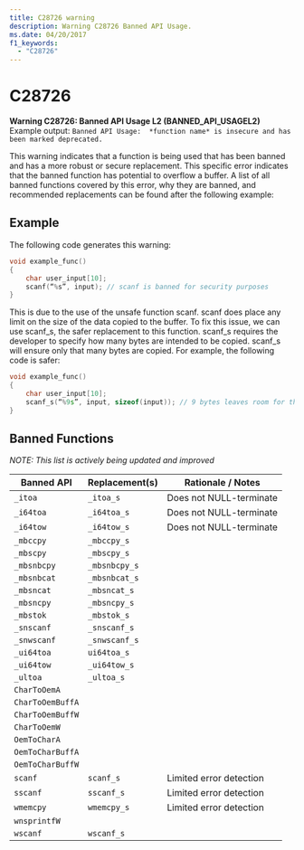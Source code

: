 ```yaml
---
title: C28726 warning
description: Warning C28726 Banned API Usage.
ms.date: 04/20/2017
f1_keywords: 
  - "C28726"
---
```


# C28726


**Warning C28726: Banned API Usage L2 (BANNED_API_USAGEL2)**\
Example output: ```Banned API Usage:  *function name* is insecure and has been marked deprecated.```

This warning indicates that a function is being used that has been banned and has a more robust or secure replacement. This specific error indicates that the banned function has potential to overflow a buffer. A list of all banned functions covered by this error, why they are banned, and recommended replacements can be found after the following example: 
 ## Example 

The following code generates this warning: 
```cpp
void example_func() 
{ 
    char user_input[10]; 
    scanf(“%s”, input); // scanf is banned for security purposes 
} 
```
This is due to the use of the unsafe function scanf. scanf does place any limit on the size of the data copied to the buffer. To fix this issue, we can use scanf_s, the safer replacement to this function. scanf_s requires the developer to specify how many bytes are intended to be copied. scanf_s will ensure only that many bytes are copied. For example, the following code is safer: 
```cpp
void example_func() 
{ 
    char user_input[10]; 
    scanf_s(“%9s”, input, sizeof(input)); // 9 bytes leaves room for the \0 byte at the end  
} 
```
## Banned Functions 
_NOTE: This list is actively being updated and improved_

| Banned API | Replacement(s) | Rationale / Notes |
| -----------|----------------|--------------|
|```_itoa```| ```_itoa_s``` | Does not NULL-terminate |
|```_i64toa```| ```_i64toa_s``` | Does not NULL-terminate |
|```_i64tow```| ```_i64tow_s``` | Does not NULL-terminate |
|```_mbccpy```| ```_mbccpy_s``` | |
|```_mbscpy```| ```_mbscpy_s``` | |
|```_mbsnbcpy```| ```_mbsnbcpy_s```| |
|```_mbsnbcat```| ```_mbsnbcat_s``` | |
|```_mbsncat```| ```_mbsncat_s``` | |
|```_mbsncpy```| ```_mbsncpy_s``` | |
|```_mbstok```| ```_mbstok_s``` | |
|```_snscanf```| ```_snscanf_s``` | |
|```_snwscanf```| ```_snwscanf_s``` | |
|```_ui64toa```| ```ui64toa_s``` | |
|```_ui64tow```| ```_ui64tow_s``` | |
|```_ultoa```| ```_ultoa_s``` | |
|```CharToOemA```| | |
|```CharToOemBuffA```| | |
|```CharToOemBuffW```| | |
|```CharToOemW```| | |
|```OemToCharA```| | |
|```OemToCharBuffA```| | |
|```OemToCharBuffW```| | |
|```scanf```| ```scanf_s``` | Limited error detection |
|```sscanf```| ```sscanf_s``` | Limited error detection |
|```wmemcpy```| ```wmemcpy_s``` | Limited error detection |
|```wnsprintfW```| | |
|```wscanf```| ```wscanf_s``` | |
